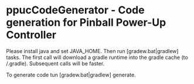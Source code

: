 # ppucCodeGenerator - Code generation for Pinball Power-Up Controller

Please install java and set JAVA_HOME. Then run [gradew.bat|gradlew] tasks.
The first call will download a gradle runtime into the gradle cache (to <home>/.gradle). Subsequent calls will be faster.

To generate code tun [gradew.bat|gradlew] generate.